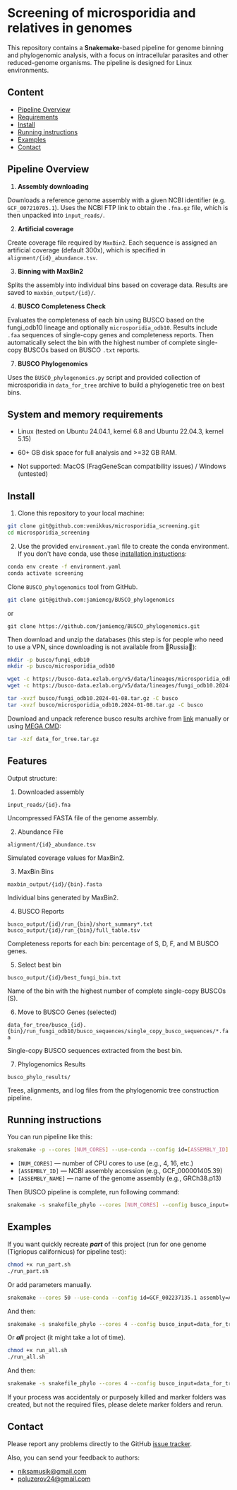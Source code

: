 # Screening of microsporidia and relatives in genomes

This repository contains a **Snakemake**-based pipeline for genome binning and phylogenomic analysis, with a focus on intracellular parasites and other reduced-genome organisms. The pipeline is designed for Linux environments.

## Content

- [Pipeline Overview](#pipeline-overview)
- [Requirements](#Requirements)
- [Install](#install)
- [Running instructions](#running-instructions)
- [Examples](#examples)
- [Contact](#contact)


## Pipeline Overview

1. **Assembly downloading**

Downloads a reference genome assembly with a given NCBI identifier (e.g. `GCF_007210705.1`). Uses the NCBI FTP link to obtain the `.fna.gz` file, which is then unpacked into `input_reads/`.

2. **Artificial coverage**

Create coverage file required by `MaxBin2`. Each sequence is assigned an artificial coverage (default 300x), which is specified in `alignment/{id}_abundance.tsv`.

3. **Binning with MaxBin2**

Splits the assembly into individual bins based on coverage data. Results are saved to `maxbin_output/{id}/`.

4. **BUSCO Completeness Check**

Evaluates the completeness of each bin using BUSCO based on the fungi_odb10 lineage and optionally `microsporidia_odb10`. Results include `.faa` sequences of single-copy genes and completeness reports. Then automatically select the bin with the highest number of complete single-copy BUSCOs  based on BUSCO `.txt` reports.

7. **BUSCO Phylogenomics**

Uses the `BUSCO_phylogenomics.py` script and provided collection of microsporidia in `data_for_tree` archive to build a phylogenetic tree on best bins.

## System and memory requirements

- Linux (tested on Ubuntu 24.04.1, kernel 6.8 and Ubuntu 22.04.3, kernel 5.15)

- 60+ GB disk space for full analysis and >=32 GB RAM.

- Not supported: MacOS (FragGeneScan compatibility issues) / Windows (untested)

## Install

1. Clone this repository to your local machine:
```bash
git clone git@github.com:venikkus/microsporidia_screening.git
cd microsporidia_screening
```

2. Use the provided `environment.yaml` file to create the conda environment. If you don't have conda, use these [installation instuctions](https://www.anaconda.com/docs/getting-started/miniconda/install#linux):

```bash
conda env create -f environment.yaml    
conda activate screening
```

Clone `BUSCO_phylogenomics` tool from GitHub.
```bash
git clone git@github.com:jamiemcg/BUSCO_phylogenomics
```
or
```
git clone https://github.com/jamiemcg/BUSCO_phylogenomics.git
```

Then download and unzip the databases (this step is for people who need to use a VPN, since downloading is not available from 💅Russia💅):
```bash
mkdir -p busco/fungi_odb10
mkdir -p busco/microsporidia_odb10

wget -c https://busco-data.ezlab.org/v5/data/lineages/microsporidia_odb10.2024-01-08.tar.gz -O busco/microsporidia_odb10/microsporidia_odb10.2024-01-08.tar.gz
wget -c https://busco-data.ezlab.org/v5/data/lineages/fungi_odb10.2024-01-08.tar.gz -O busco/fungi_odb10/fungi_odb10.2024-01-08.tar.gz

tar -xvzf busco/fungi_odb10.2024-01-08.tar.gz -C busco
tar -xvzf busco/microsporidia_odb10.2024-01-08.tar.gz -C busco
```

Download and unpack reference busco results archive from [link](https://mega.nz/file/Hvo3XIZb#AsMuHzxkmFBySby07WmKajqgCF8_kf7sKXjSa-cLtZs) manually or using [MEGA CMD](https://mega.io/ru/cmd#download):

```bash
tar -xzf data_for_tree.tar.gz
```

## Features

Output structure:
1. Downloaded assembly

`input_reads/{id}.fna`

Uncompressed FASTA file of the genome assembly.                                   

2. Abundance File

`alignment/{id}_abundance.tsv`

Simulated coverage values for MaxBin2.                                             

3. MaxBin Bins

`maxbin_output/{id}/{bin}.fasta`

Individual bins generated by MaxBin2.                                              

4. BUSCO Reports

`busco_output/{id}/run_{bin}/short_summary*.txt`
`busco_output/{id}/run_{bin}/full_table.tsv`

Completeness reports for each bin: percentage of S, D, F, and M BUSCO genes.      


5. Select best bin

`busco_output/{id}/best_fungi_bin.txt`

Name of the bin with the highest number of complete single-copy BUSCOs (S).       

6. Move to BUSCO Genes (selected)

`data_for_tree/busco_{id}.{bin}/run_fungi_odb10/busco_sequences/single_copy_busco_sequences/*.faa`

Single-copy BUSCO sequences extracted from the best bin.

7. Phylogenomics Results

`busco_phylo_results/`

Trees, alignments, and log files from the phylogenomic tree construction pipeline.

## Running instructions

You can run pipeline like this:
```bash
snakemake -p --cores [NUM_CORES] --use-conda --config id=[ASSEMBLY_ID] assembly=[ASSEMBLY_NAME]
```

- `[NUM_CORES]` — number of CPU cores to use (e.g., 4, 16, etc.)
- `[ASSEMBLY_ID]` — NCBI assembly accession (e.g., GCF_000001405.39)
- `[ASSEMBLY_NAME]` — name of the genome assembly (e.g., GRCh38.p13)

Then BUSCO pipeline is complete, run following command:
```bash
snakemake -s snakefile_phylo --cores [NUM_CORES] --config busco_input=[DATA_FOR_TREE]
```

## Examples

If you want quickly recreate ***part*** of this project (run for one genome (Tigriopus californicus) for pipeline test):
```bash
chmod +x run_part.sh
./run_part.sh
```
Or add parameters manually.
```bash
snakemake --cores 50 --use-conda --config id=GCF_002237135.1 assembly=ASM223713v2
```

And then:
```bash
snakemake -s snakefile_phylo --cores 4 --config busco_input=data_for_tree
```

Or ***all*** project (it might take a lot of time).
```bash
chmod +x run_all.sh
./run_all.sh
```

And then:
```bash
snakemake -s snakefile_phylo --cores 4 --config busco_input=data_for_tree
```

If your process was accidentaly or purposely killed and marker folders was created, but not the required files, please delete marker folders and rerun.

## Contact

Please report any problems directly to the GitHub [issue tracker](https://github.com/venikkus/microsporidia_screening/issues).

Also, you can send your feedback to authors:
- [niksamusik@gmail.com](mailto:niksamusik@gmail.com)
- [poluzerov24@gmail.com](mailto:poluzerov24@gmail.com)